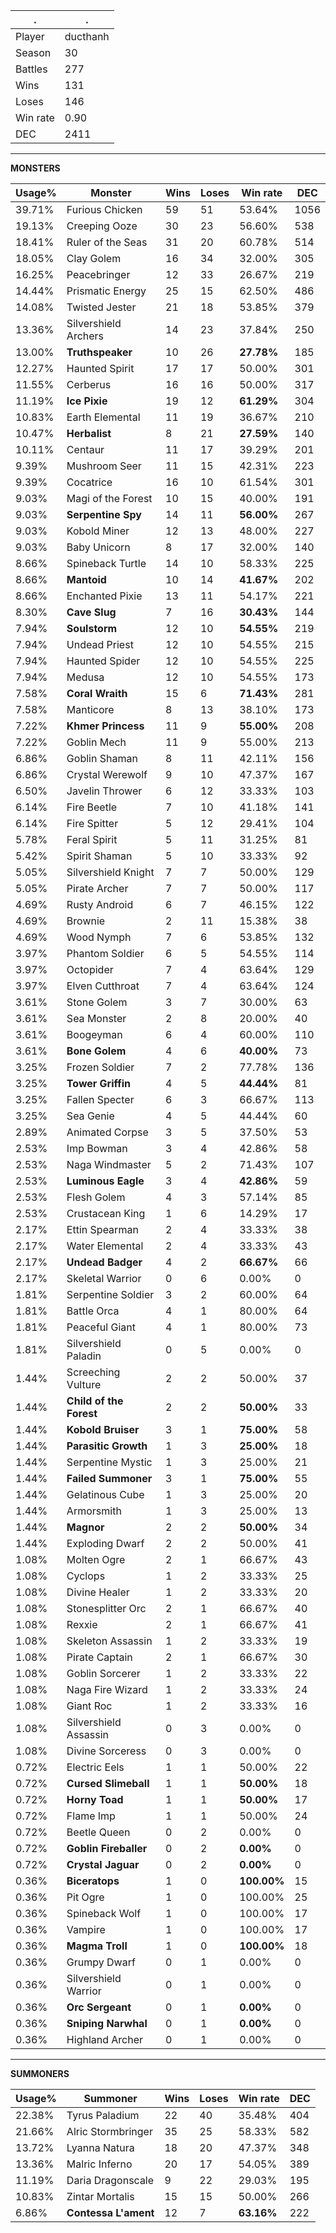 .|.
|-|-
Player|ducthanh
Season|30
Battles|277
Wins|131
Loses|146
Win rate|0.90
DEC|2411

---
**MONSTERS**

Usage%|Monster|Wins|Loses|Win rate|DEC|
-|-|-|-|-|-|
39.71%|Furious Chicken|59|51|53.64%|1056|
19.13%|Creeping Ooze|30|23|56.60%|538|
18.41%|Ruler of the Seas|31|20|60.78%|514|
18.05%|Clay Golem|16|34|32.00%|305|
16.25%|Peacebringer|12|33|26.67%|219|
14.44%|Prismatic Energy|25|15|62.50%|486|
14.08%|Twisted Jester|21|18|53.85%|379|
13.36%|Silvershield Archers|14|23|37.84%|250|
13.00%|**Truthspeaker**|10|26|**27.78%**|185|
12.27%|Haunted Spirit|17|17|50.00%|301|
11.55%|Cerberus|16|16|50.00%|317|
11.19%|**Ice Pixie**|19|12|**61.29%**|304|
10.83%|Earth Elemental|11|19|36.67%|210|
10.47%|**Herbalist**|8|21|**27.59%**|140|
10.11%|Centaur|11|17|39.29%|201|
9.39%|Mushroom Seer|11|15|42.31%|223|
9.39%|Cocatrice|16|10|61.54%|301|
9.03%|Magi of the Forest|10|15|40.00%|191|
9.03%|**Serpentine Spy**|14|11|**56.00%**|267|
9.03%|Kobold Miner|12|13|48.00%|227|
9.03%|Baby Unicorn|8|17|32.00%|140|
8.66%|Spineback Turtle|14|10|58.33%|225|
8.66%|**Mantoid**|10|14|**41.67%**|202|
8.66%|Enchanted Pixie|13|11|54.17%|221|
8.30%|**Cave Slug**|7|16|**30.43%**|144|
7.94%|**Soulstorm**|12|10|**54.55%**|219|
7.94%|Undead Priest|12|10|54.55%|215|
7.94%|Haunted Spider|12|10|54.55%|225|
7.94%|Medusa|12|10|54.55%|173|
7.58%|**Coral Wraith**|15|6|**71.43%**|281|
7.58%|Manticore|8|13|38.10%|173|
7.22%|**Khmer Princess**|11|9|**55.00%**|208|
7.22%|Goblin Mech|11|9|55.00%|213|
6.86%|Goblin Shaman|8|11|42.11%|156|
6.86%|Crystal Werewolf|9|10|47.37%|167|
6.50%|Javelin Thrower|6|12|33.33%|103|
6.14%|Fire Beetle|7|10|41.18%|141|
6.14%|Fire Spitter|5|12|29.41%|104|
5.78%|Feral Spirit|5|11|31.25%|81|
5.42%|Spirit Shaman|5|10|33.33%|92|
5.05%|Silvershield Knight|7|7|50.00%|129|
5.05%|Pirate Archer|7|7|50.00%|117|
4.69%|Rusty Android|6|7|46.15%|122|
4.69%|Brownie|2|11|15.38%|38|
4.69%|Wood Nymph|7|6|53.85%|132|
3.97%|Phantom Soldier|6|5|54.55%|114|
3.97%|Octopider|7|4|63.64%|129|
3.97%|Elven Cutthroat|7|4|63.64%|124|
3.61%|Stone Golem|3|7|30.00%|63|
3.61%|Sea Monster|2|8|20.00%|40|
3.61%|Boogeyman|6|4|60.00%|110|
3.61%|**Bone Golem**|4|6|**40.00%**|73|
3.25%|Frozen Soldier|7|2|77.78%|136|
3.25%|**Tower Griffin**|4|5|**44.44%**|81|
3.25%|Fallen Specter|6|3|66.67%|113|
3.25%|Sea Genie|4|5|44.44%|60|
2.89%|Animated Corpse|3|5|37.50%|53|
2.53%|Imp Bowman|3|4|42.86%|58|
2.53%|Naga Windmaster|5|2|71.43%|107|
2.53%|**Luminous Eagle**|3|4|**42.86%**|59|
2.53%|Flesh Golem|4|3|57.14%|85|
2.53%|Crustacean King|1|6|14.29%|17|
2.17%|Ettin Spearman|2|4|33.33%|38|
2.17%|Water Elemental|2|4|33.33%|43|
2.17%|**Undead Badger**|4|2|**66.67%**|66|
2.17%|Skeletal Warrior|0|6|0.00%|0|
1.81%|Serpentine Soldier|3|2|60.00%|64|
1.81%|Battle Orca|4|1|80.00%|64|
1.81%|Peaceful Giant|4|1|80.00%|73|
1.81%|Silvershield Paladin|0|5|0.00%|0|
1.44%|Screeching Vulture|2|2|50.00%|37|
1.44%|**Child of the Forest**|2|2|**50.00%**|33|
1.44%|**Kobold Bruiser**|3|1|**75.00%**|58|
1.44%|**Parasitic Growth**|1|3|**25.00%**|18|
1.44%|Serpentine Mystic|1|3|25.00%|21|
1.44%|**Failed Summoner**|3|1|**75.00%**|55|
1.44%|Gelatinous Cube|1|3|25.00%|20|
1.44%|Armorsmith|1|3|25.00%|13|
1.44%|**Magnor**|2|2|**50.00%**|34|
1.44%|Exploding Dwarf|2|2|50.00%|41|
1.08%|Molten Ogre|2|1|66.67%|43|
1.08%|Cyclops|1|2|33.33%|25|
1.08%|Divine Healer|1|2|33.33%|20|
1.08%|Stonesplitter Orc|2|1|66.67%|40|
1.08%|Rexxie|2|1|66.67%|41|
1.08%|Skeleton Assassin|1|2|33.33%|19|
1.08%|Pirate Captain|2|1|66.67%|30|
1.08%|Goblin Sorcerer|1|2|33.33%|22|
1.08%|Naga Fire Wizard|1|2|33.33%|24|
1.08%|Giant Roc|1|2|33.33%|16|
1.08%|Silvershield Assassin|0|3|0.00%|0|
1.08%|Divine Sorceress|0|3|0.00%|0|
0.72%|Electric Eels|1|1|50.00%|22|
0.72%|**Cursed Slimeball**|1|1|**50.00%**|18|
0.72%|**Horny Toad**|1|1|**50.00%**|17|
0.72%|Flame Imp|1|1|50.00%|24|
0.72%|Beetle Queen|0|2|0.00%|0|
0.72%|**Goblin Fireballer**|0|2|**0.00%**|0|
0.72%|**Crystal Jaguar**|0|2|**0.00%**|0|
0.36%|**Biceratops**|1|0|**100.00%**|15|
0.36%|Pit Ogre|1|0|100.00%|25|
0.36%|Spineback Wolf|1|0|100.00%|17|
0.36%|Vampire|1|0|100.00%|17|
0.36%|**Magma Troll**|1|0|**100.00%**|18|
0.36%|Grumpy Dwarf|0|1|0.00%|0|
0.36%|Silvershield Warrior|0|1|0.00%|0|
0.36%|**Orc Sergeant**|0|1|**0.00%**|0|
0.36%|**Sniping Narwhal**|0|1|**0.00%**|0|
0.36%|Highland Archer|0|1|0.00%|0|

---
**SUMMONERS**

Usage%|Summoner|Wins|Loses|Win rate|DEC|
-|-|-|-|-|-|
22.38%|Tyrus Paladium|22|40|35.48%|404|
21.66%|Alric Stormbringer|35|25|58.33%|582|
13.72%|Lyanna Natura|18|20|47.37%|348|
13.36%|Malric Inferno|20|17|54.05%|389|
11.19%|Daria Dragonscale|9|22|29.03%|195|
10.83%|Zintar Mortalis|15|15|50.00%|266|
6.86%|**Contessa L'ament**|12|7|**63.16%**|222|
